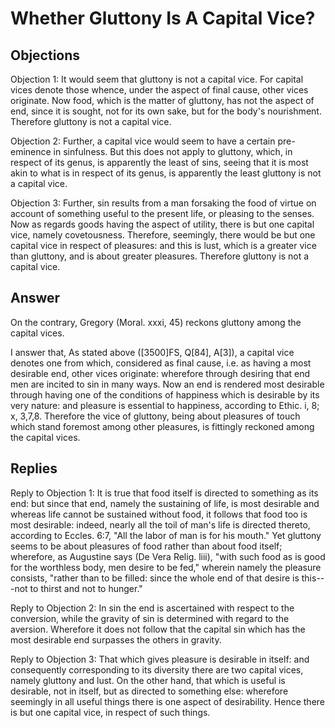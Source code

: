 # Whether Gluttony Is A Capital Vice?

## Objections

Objection 1: It would seem that gluttony is not a capital vice. For capital vices denote those whence, under the aspect of final cause, other vices originate. Now food, which is the matter of gluttony, has not the aspect of end, since it is sought, not for its own sake, but for the body's nourishment. Therefore gluttony is not a capital vice.

Objection 2: Further, a capital vice would seem to have a certain pre-eminence in sinfulness. But this does not apply to gluttony, which, in respect of its genus, is apparently the least of sins, seeing that it is most akin to what is in respect of its genus, is apparently the least gluttony is not a capital vice.

Objection 3: Further, sin results from a man forsaking the food of virtue on account of something useful to the present life, or pleasing to the senses. Now as regards goods having the aspect of utility, there is but one capital vice, namely covetousness. Therefore, seemingly, there would be but one capital vice in respect of pleasures: and this is lust, which is a greater vice than gluttony, and is about greater pleasures. Therefore gluttony is not a capital vice.

## Answer

On the contrary, Gregory (Moral. xxxi, 45) reckons gluttony among the capital vices.

I answer that, As stated above ([3500]FS, Q[84], A[3]), a capital vice denotes one from which, considered as final cause, i.e. as having a most desirable end, other vices originate: wherefore through desiring that end men are incited to sin in many ways. Now an end is rendered most desirable through having one of the conditions of happiness which is desirable by its very nature: and pleasure is essential to happiness, according to Ethic. i, 8; x, 3,7,8. Therefore the vice of gluttony, being about pleasures of touch which stand foremost among other pleasures, is fittingly reckoned among the capital vices.

## Replies

Reply to Objection 1: It is true that food itself is directed to something as its end: but since that end, namely the sustaining of life, is most desirable and whereas life cannot be sustained without food, it follows that food too is most desirable: indeed, nearly all the toil of man's life is directed thereto, according to Eccles. 6:7, "All the labor of man is for his mouth." Yet gluttony seems to be about pleasures of food rather than about food itself; wherefore, as Augustine says (De Vera Relig. liii), "with such food as is good for the worthless body, men desire to be fed," wherein namely the pleasure consists, "rather than to be filled: since the whole end of that desire is this---not to thirst and not to hunger."

Reply to Objection 2: In sin the end is ascertained with respect to the conversion, while the gravity of sin is determined with regard to the aversion. Wherefore it does not follow that the capital sin which has the most desirable end surpasses the others in gravity.

Reply to Objection 3: That which gives pleasure is desirable in itself: and consequently corresponding to its diversity there are two capital vices, namely gluttony and lust. On the other hand, that which is useful is desirable, not in itself, but as directed to something else: wherefore seemingly in all useful things there is one aspect of desirability. Hence there is but one capital vice, in respect of such things.